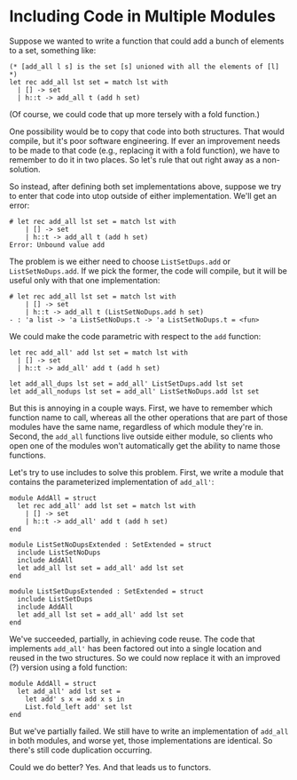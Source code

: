 # Including Code in Multiple Modules

Suppose we wanted to write a function that could add a bunch of elements
to a set, something like:
```
(* [add_all l s] is the set [s] unioned with all the elements of [l] *)
let rec add_all lst set = match lst with
  | [] -> set
  | h::t -> add_all t (add h set)
```
(Of course, we could code that up more tersely with a fold function.)

One possibility would be to copy that code into both structures.  That would
compile, but it's poor software engineering.  If ever an improvement
needs to be made to that code (e.g., replacing it with a fold function), 
we have to remember to do it in two places.  So let's rule that out right
away as a non-solution.

So instead, after defining both set implementations above, suppose we try to enter
that code into utop outside of either implementation.  We'll get an error:
```
# let rec add_all lst set = match lst with
    | [] -> set
    | h::t -> add_all t (add h set)
Error: Unbound value add
```
The problem is we either need to choose `ListSetDups.add` or `ListSetNoDups.add`.
If we pick the former, the code will compile, but it will be useful only
with that one implementation:
```
# let rec add_all lst set = match lst with
    | [] -> set
    | h::t -> add_all t (ListSetNoDups.add h set)
- : 'a list -> 'a ListSetNoDups.t -> 'a ListSetNoDups.t = <fun>   
```
We could make the code parametric with respect to the `add` function:
```
let rec add_all' add lst set = match lst with
  | [] -> set
  | h::t -> add_all' add t (add h set)
  
let add_all_dups lst set = add_all' ListSetDups.add lst set
let add_all_nodups lst set = add_all' ListSetNoDups.add lst set
```
But this is annoying in a couple ways.  First, we have to remember which
function name to call, whereas all the other operations that are part of
those modules have the same name, regardless of which module they're in.
Second, the `add_all` functions live outside either module, so clients
who open one of the modules won't automatically get the ability to name
those functions.  

Let's try to use includes to solve this problem.  First, 
we write a module that contains the parameterized implementation
of `add_all'`:
```
module AddAll = struct
  let rec add_all' add lst set = match lst with
    | [] -> set
    | h::t -> add_all' add t (add h set)
end

module ListSetNoDupsExtended : SetExtended = struct
  include ListSetNoDups
  include AddAll
  let add_all lst set = add_all' add lst set
end

module ListSetDupsExtended : SetExtended = struct
  include ListSetDups
  include AddAll
  let add_all lst set = add_all' add lst set
end
```

We've succeeded, partially, in achieving code reuse. The code that
implements `add_all'` has been factored out into a single location and
reused in the two structures.  So we could now replace it with an
improved (?) version using a fold function:
```
module AddAll = struct
  let add_all' add lst set =
    let add' s x = add x s in
    List.fold_left add' set lst
end
```

But we've partially failed.  We still have to write an implementation
of `add_all` in both modules, and worse yet, those implementations
are identical.  So there's still code duplication occurring.

Could we do better?  Yes.  And that leads us to functors.
